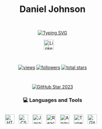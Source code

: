 <h1 align="center">Daniel Johnson</h1>

<br />
    
<p align="center">
        <!-- Typing SVG -->
        <a href="https://git.io/typing-svg"><img
                src="https://readme-typing-svg.demolab.com?font=Inter&weight=700&size=30&duration=3000&pause=1000&color=ffffff&center=true&width=500&lines=Front-End+Software+Developer"
                alt="Typing SVG" /></a>
</p>
    
<!-- Social icons section -->
<p align="center">
        <a href="#"><img width="32px" alt="LinkedIn" title="LinkedIn"
                src="https://upload.wikimedia.org/wikipedia/commons/thumb/8/81/LinkedIn_icon.svg/1024px-LinkedIn_icon.svg.png"></a>
        &#8287;&#8287;&#8287;&#8287;&#8287;
</p>
    
<br />
    
<p align="center">
        <a href="https://github.com/TheAmericanDude">
            <img alt="views" title="GitHub profile views"
                src="https://freshidea.com/jonah/app/DenverCoder1-profile-views" /></a>
        <a href="https://github.com/TheAmericanDude">
            <img alt="followers" title="Follow me on Github"
                src="https://custom-icon-badges.demolab.com/github/followers/DenverCoder1?color=236ad3&labelColor=1155ba&style=for-the-badge&logo=person-add&label=Follow&logoColor=white" /></a>
        <a href="https://github.com/TheAmericanDude">
            <img alt="total stars" title="Total stars on GitHub"
                src="https://custom-icon-badges.demolab.com/github/stars/DenverCoder1?color=55960c&style=for-the-badge&labelColor=488207&logo=star" /></a>
</p>
  
<br />
    
<!-- USA Flag -->
<p align="center">
        <a href="https://github.com/TheAmericanDude">
            <img src="https://upload.wikimedia.org/wikipedia/commons/thumb/a/a4/Flag_of_the_United_States.svg/450px-Flag_of_the_United_States.svg.png"
                alt="GitHub Star 2023" /></a>
</p>
    
<h3 align="center" style="margin-bottom: 30px;">💻 Languages and Tools</h3>
    
<p align="center">
<img align="center" alt="HTML" width="30px" style="padding-right:10px;" src="https://cdn.jsdelivr.net/gh/devicons/devicon/icons/html5/html5-plain.svg" />
<img align="center" alt="CSS" width="30px" style="padding-right:10px;" src="https://cdn.jsdelivr.net/gh/devicons/devicon/icons/css3/css3-plain.svg" />
<img align="center" alt="JavaScript" width="30px" style="padding-right:10px;" src="https://cdn.jsdelivr.net/gh/devicons/devicon/icons/javascript/javascript-plain.svg" />
<img align="center" alt="React" width="30px" style="padding-right:10px;" src="https://cdn.jsdelivr.net/gh/devicons/devicon/icons/react/react-original.svg" />
<img align="center" alt="Angular" width="30px" style="padding-right:10px;" src="https://cdn.jsdelivr.net/gh/devicons/devicon/icons/angularjs/angularjs-plain.svg" />
<img align="center" alt="TypeScript" width="30px" style="padding-right:10px;" src="https://cdn.jsdelivr.net/gh/devicons/devicon/icons/typescript/typescript-plain.svg" />
<img align="center" alt="GitHub" width="30px" style="padding-right:10px;" src="https://cdn.jsdelivr.net/gh/devicons/devicon/icons/github/github-original.svg" />
</p>
